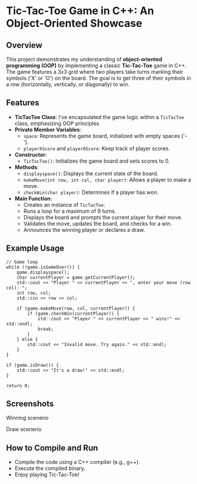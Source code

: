 
# Tic-Tac-Toe Game in C++: An Object-Oriented Showcase

## Overview
This project demonstrates my understanding of **object-oriented programming (OOP)** by implementing a classic **Tic-Tac-Toe** game in C++. The game features a 3x3 grid where two players take turns marking their symbols ('X' or 'O') on the board. The goal is to get three of their symbols in a row (horizontally, vertically, or diagonally) to win.

## Features
- **TicTacToe Class**: I've encapsulated the game logic within a `TicTacToe` class, emphasizing OOP principles.
- **Private Member Variables**:
    - `space`: Represents the game board, initialized with empty spaces ('-').
    - `playerXScore` and `playerOScore`: Keep track of player scores.
- **Constructor**:
    - `TicTacToe()`: Initializes the game board and sets scores to 0.
- **Methods**:
    - `displayspace()`: Displays the current state of the board.
    - `makeMove(int row, int col, char player)`: Allows a player to make a move.
    - `checkWin(char player)`: Determines if a player has won.
- **Main Function**:
    - Creates an instance of `TicTacToe`.
    - Runs a loop for a maximum of 9 turns.
    - Displays the board and prompts the current player for their move.
    - Validates the move, updates the board, and checks for a win.
    - Announces the winning player or declares a draw.

## Example Usage

    // Game loop
    while (!game.isGameOver()) {
        game.displayspace();
        char currentPlayer = game.getCurrentPlayer();
        std::cout << "Player " << currentPlayer << ", enter your move (row col): ";
        int row, col;
        std::cin >> row >> col;

        if (game.makeMove(row, col, currentPlayer)) {
            if (game.checkWin(currentPlayer)) {
                std::cout << "Player " << currentPlayer << " wins!" << std::endl;
                break;
            }
        } else {
            std::cout << "Invalid move. Try again." << std::endl;
        }
    }

    if (game.isDraw()) {
        std::cout << "It's a draw!" << std::endl;
    }

    return 0;


## Screenshots

Winning scenerio

Draw scenerio


## How to Compile and Run

- Compile the code using a C++ compiler (e.g., g++).
- Execute the compiled binary.
- Enjoy playing Tic-Tac-Toe!
